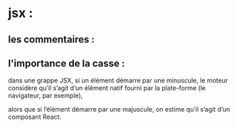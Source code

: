 # jsx :

## les commentaires : 


## l'importance de la casse : 

dans une grappe JSX, si un élément démarre par une minuscule, le moteur considère qu’il s’agit d’un élément natif fourni par la plate-forme (le navigateur, par exemple),

alors que si l’élément démarre par une majuscule, on estime qu’il s’agit d’un composant React.